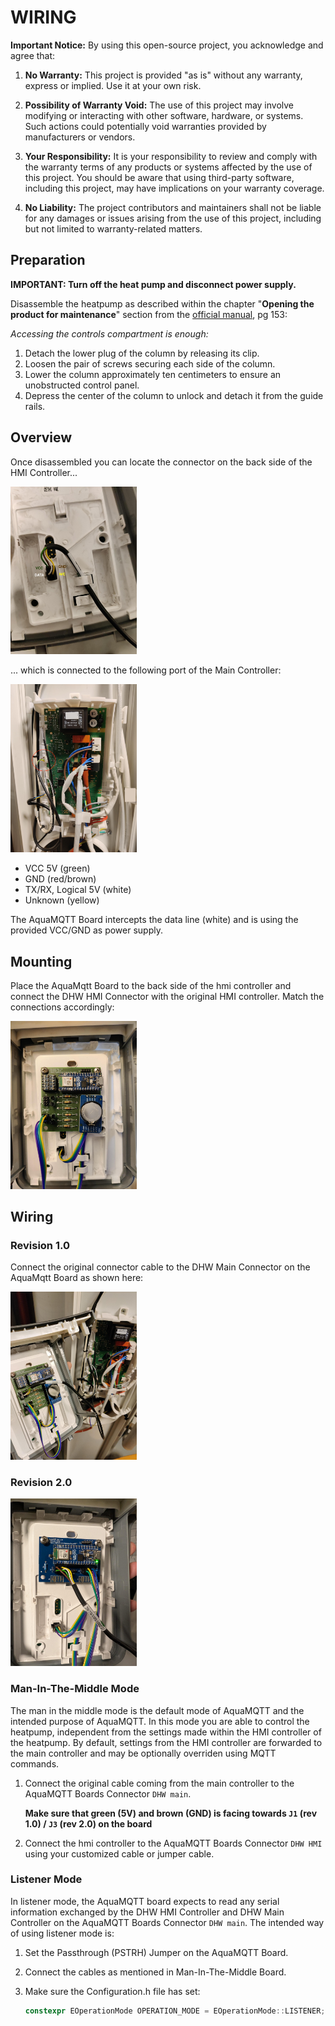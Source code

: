 # WIRING

**Important Notice:** By using this open-source project, you acknowledge and agree that:

1. **No Warranty:** This project is provided "as is" without any warranty, express or implied. Use it at your own risk.

2. **Possibility of Warranty Void:** The use of this project may involve modifying or interacting with other software, hardware, or systems. Such actions could potentially void warranties provided by manufacturers or vendors.

3. **Your Responsibility:** It is your responsibility to review and comply with the warranty terms of any products or systems affected by the use of this project. You should be aware that using third-party software, including this project, may have implications on your warranty coverage.

4. **No Liability:** The project contributors and maintainers shall not be liable for any damages or issues arising from the use of this project, including but not limited to warranty-related matters.

## Preparation

**IMPORTANT: Turn off the heat pump and disconnect power supply.**

Disassemble the heatpump as described within the chapter "**Opening the product for maintenance**" section from the [official manual](https://www.windhager.com/fileadmin/PDF_Documents/Produktprospekte/Bedienungsanleitung_AquaWIN_Air_273-203.pdf), pg 153:

*Accessing the controls compartment is enough:*

1. Detach the lower plug of the column by releasing its clip.
2. Loosen the pair of screws securing each side of the column.
3. Lower the column approximately ten centimeters to ensure an unobstructed control panel.
4. Depress the center of the column to unlock and detach it from the guide rails.

## Overview

Once disassembled you can locate the connector on the back side of the HMI Controller...

<img src="img/hmi_controller_back.jpg" width=40% height=40%>

... which is connected to the following port of the Main Controller:

<img src="img/main_controller.jpg" width=40% height=40%>

- VCC 5V (green)
- GND (red/brown)
- TX/RX, Logical 5V (white)
- Unknown (yellow)

The AquaMQTT Board intercepts the data line (white) and is using the provided VCC/GND as power supply.

## Mounting

Place the AquaMqtt Board to the back side of the hmi controller and connect the DHW HMI Connector with the original HMI controller. Match the connections accordingly:

<img src="img/installed.jpg" width=40% height=40%>

## Wiring

### Revision 1.0

Connect the original connector cable to the DHW Main Connector on the AquaMqtt Board as shown here:

<img src="img/wired_up.jpg" width=40% height=40%>

### Revision 2.0

<img src="img/wired_up_rev2.jpg" width=40% height=40%>

### Man-In-The-Middle Mode

The man in the middle mode is the default mode of AquaMQTT and the intended purpose of AquaMQTT. In this mode you are able to control the heatpump, independent from the settings made within the HMI controller of the heatpump. By default, settings from the HMI controller are forwarded to the main controller and may be optionally overriden using MQTT commands.

1. Connect the original cable coming from the main controller to the AquaMQTT Boards Connector `DHW main`.

    **Make sure that green (5V) and brown (GND) is facing towards `J1` (rev 1.0) / `J3` (rev 2.0) on the board**

2. Connect the hmi controller to the AquaMQTT Boards Connector `DHW HMI` using your customized cable or jumper cable. 

### Listener Mode

In listener mode, the AquaMQTT board expects to read any serial information exchanged by the DHW HMI Controller and DHW Main Controller on the AquaMQTT Boards Connector `DHW main`. The intended way of using listener mode is:

1. Set the Passthrough (PSTRH) Jumper on the AquaMQTT Board.

2. Connect the cables as mentioned in Man-In-The-Middle Board.

3. Make sure the Configuration.h file has set:

    ```c++
    constexpr EOperationMode OPERATION_MODE = EOperationMode::LISTENER;
    ```
